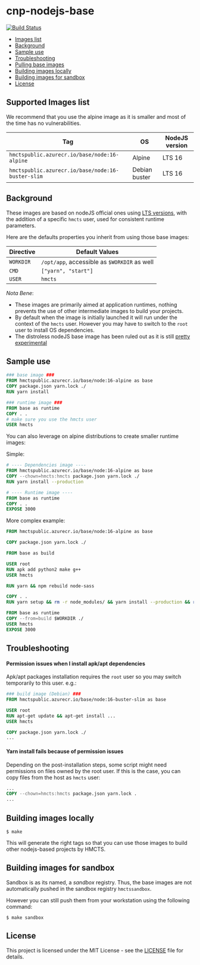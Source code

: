 # cnp-nodejs-base

[![Build Status](https://dev.azure.com/hmcts/CNP/_apis/build/status/NodeJS%20base%20image%20build?branchName=master)](https://dev.azure.com/hmcts/CNP/_build/latest?definitionId=97&branchName=master)

- [Images list](#images-list)
- [Background](#background)
- [Sample use](#sample-use)
- [Troubleshooting](#troubleshooting)
- [Pulling base images](#pulling-base-images)
- [Building images locally](#building-images-locally)
- [Building images for sandbox](#building-images-for-sandbox)
- [License](#license)

## Supported Images list

We recommend that you use the alpine image as it is smaller and most of the time has no vulnerabilities.

| Tag                                                 | OS             | NodeJS version |
| ----------------------------------------------------| -------------- | -------------- |
| `hmctspublic.azurecr.io/base/node:16-alpine`        | Alpine         | LTS 16         |
| `hmctspublic.azurecr.io/base/node:16-buster-slim`   | Debian buster  | LTS 16         |

## Background

These images are based on nodeJS official ones using [LTS versions](https://github.com/nodejs/Release#release-schedule), with the addition of a specific `hmcts` user, used for consistent runtime parameters.

Here are the defaults properties you inherit from using those base images:

| Directive | Default Values                               |
| --------- | -------------------------------------------- |
| `WORKDIR` | `/opt/app`, accessible as `$WORKDIR` as well |
| `CMD`     | `["yarn", "start"]`                          |
| `USER`    | `hmcts`                                      |

_Nota Bene_:

- These images are primarily aimed at application runtimes, nothing prevents the use of other intermediate images to build your projects.
- By default when the image is initially launched it will run under the context of the `hmcts` user. However you may have to switch to the `root` user to install OS dependencies.
- The distroless nodeJS base image has been ruled out as it is still [pretty experimental](https://github.com/GoogleContainerTools/distroless/#docker)

## Sample use

```Dockerfile
### base image ###
FROM hmctspublic.azurecr.io/base/node:16-alpine as base
COPY package.json yarn.lock ./
RUN yarn install

### runtime image ###
FROM base as runtime
COPY . .
# make sure you use the hmcts user
USER hmcts
```

You can also leverage on alpine distributions to create smaller runtime images:

Simple:
```Dockerfile
# ---- Dependencies image ----
FROM hmctspublic.azurecr.io/base/node:16-alpine as base
COPY --chown=hmcts:hmcts package.json yarn.lock ./
RUN yarn install --production

# ---- Runtime image ----
FROM base as runtime
COPY . .
EXPOSE 3000
```

More complex example:
```Dockerfile
FROM hmctspublic.azurecr.io/base/node:16-alpine as base

COPY package.json yarn.lock ./

FROM base as build

USER root
RUN apk add python2 make g++
USER hmcts

RUN yarn && npm rebuild node-sass

COPY . .
RUN yarn setup && rm -r node_modules/ && yarn install --production && rm -r ~/.cache/yarn

FROM base as runtime
COPY --from=build $WORKDIR ./
USER hmcts
EXPOSE 3000
```

## Troubleshooting

#### Permission issues when I install apk/apt dependencies

Apk/apt packages installation requires the `root` user so you may switch temporarily to this user. e.g.:

```Dockerfile
### build image (Debian) ###
FROM hmctspublic.azurecr.io/base/node:16-buster-slim as base

USER root
RUN apt-get update && apt-get install ...
USER hmcts

COPY package.json yarn.lock ./
...
```

#### Yarn install fails because of permission issues

Depending on the post-installation steps, some script might need permissions on files owned by the root user. If this is the case, you can copy files from the host as `hmcts` user:

```Dockerfile
...
COPY --chown=hmcts:hmcts package.json yarn.lock .
...
```

## Building images locally

```shell
$ make
```

This will generate the right tags so that you can use those images to build other nodejs-based projects by HMCTS.

## Building images for sandbox

Sandbox is as its named, a _sandbox_ registry. Thus, the base images are not automatically pushed in the sandbox registry `hmctssandbox`.

However you can still push them from your workstation using the following command:

```shell
$ make sandbox
```

## License

This project is licensed under the MIT License - see the [LICENSE](LICENSE.md) file for details.
